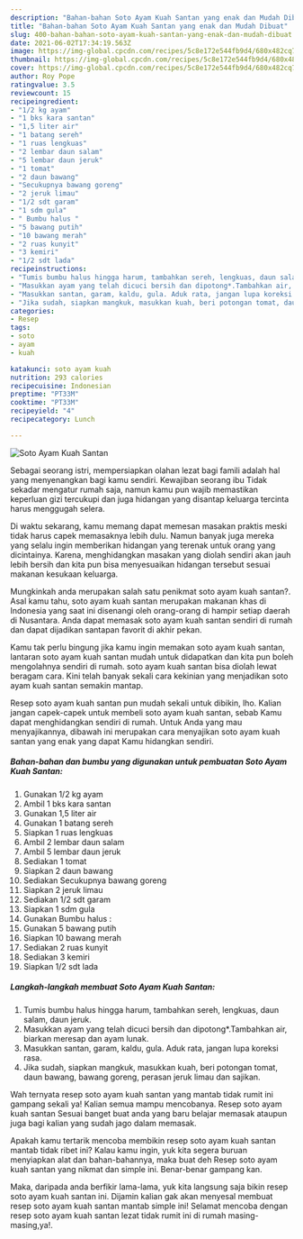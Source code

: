 ```yaml
---
description: "Bahan-bahan Soto Ayam Kuah Santan yang enak dan Mudah Dibuat"
title: "Bahan-bahan Soto Ayam Kuah Santan yang enak dan Mudah Dibuat"
slug: 400-bahan-bahan-soto-ayam-kuah-santan-yang-enak-dan-mudah-dibuat
date: 2021-06-02T17:34:19.563Z
image: https://img-global.cpcdn.com/recipes/5c8e172e544fb9d4/680x482cq70/soto-ayam-kuah-santan-foto-resep-utama.jpg
thumbnail: https://img-global.cpcdn.com/recipes/5c8e172e544fb9d4/680x482cq70/soto-ayam-kuah-santan-foto-resep-utama.jpg
cover: https://img-global.cpcdn.com/recipes/5c8e172e544fb9d4/680x482cq70/soto-ayam-kuah-santan-foto-resep-utama.jpg
author: Roy Pope
ratingvalue: 3.5
reviewcount: 15
recipeingredient:
- "1/2 kg ayam"
- "1 bks kara santan"
- "1,5 liter air"
- "1 batang sereh"
- "1 ruas lengkuas"
- "2 lembar daun salam"
- "5 lembar daun jeruk"
- "1 tomat"
- "2 daun bawang"
- "Secukupnya bawang goreng"
- "2 jeruk limau"
- "1/2 sdt garam"
- "1 sdm gula"
- " Bumbu halus "
- "5 bawang putih"
- "10 bawang merah"
- "2 ruas kunyit"
- "3 kemiri"
- "1/2 sdt lada"
recipeinstructions:
- "Tumis bumbu halus hingga harum, tambahkan sereh, lengkuas, daun salam, daun jeruk."
- "Masukkan ayam yang telah dicuci bersih dan dipotong*.Tambahkan air, biarkan meresap dan ayam lunak."
- "Masukkan santan, garam, kaldu, gula. Aduk rata, jangan lupa koreksi rasa."
- "Jika sudah, siapkan mangkuk, masukkan kuah, beri potongan tomat, daun bawang, bawang goreng, perasan jeruk limau dan sajikan."
categories:
- Resep
tags:
- soto
- ayam
- kuah

katakunci: soto ayam kuah 
nutrition: 293 calories
recipecuisine: Indonesian
preptime: "PT33M"
cooktime: "PT33M"
recipeyield: "4"
recipecategory: Lunch

---
```



![Soto Ayam Kuah Santan](https://img-global.cpcdn.com/recipes/5c8e172e544fb9d4/680x482cq70/soto-ayam-kuah-santan-foto-resep-utama.jpg)

Sebagai seorang istri, mempersiapkan olahan lezat bagi famili adalah hal yang menyenangkan bagi kamu sendiri. Kewajiban seorang ibu Tidak sekadar mengatur rumah saja, namun kamu pun wajib memastikan keperluan gizi tercukupi dan juga hidangan yang disantap keluarga tercinta harus menggugah selera.

Di waktu  sekarang, kamu memang dapat memesan masakan praktis meski tidak harus capek memasaknya lebih dulu. Namun banyak juga mereka yang selalu ingin memberikan hidangan yang terenak untuk orang yang dicintainya. Karena, menghidangkan masakan yang diolah sendiri akan jauh lebih bersih dan kita pun bisa menyesuaikan hidangan tersebut sesuai makanan kesukaan keluarga. 



Mungkinkah anda merupakan salah satu penikmat soto ayam kuah santan?. Asal kamu tahu, soto ayam kuah santan merupakan makanan khas di Indonesia yang saat ini disenangi oleh orang-orang di hampir setiap daerah di Nusantara. Anda dapat memasak soto ayam kuah santan sendiri di rumah dan dapat dijadikan santapan favorit di akhir pekan.

Kamu tak perlu bingung jika kamu ingin memakan soto ayam kuah santan, lantaran soto ayam kuah santan mudah untuk didapatkan dan kita pun boleh mengolahnya sendiri di rumah. soto ayam kuah santan bisa diolah lewat beragam cara. Kini telah banyak sekali cara kekinian yang menjadikan soto ayam kuah santan semakin mantap.

Resep soto ayam kuah santan pun mudah sekali untuk dibikin, lho. Kalian jangan capek-capek untuk membeli soto ayam kuah santan, sebab Kamu dapat menghidangkan sendiri di rumah. Untuk Anda yang mau menyajikannya, dibawah ini merupakan cara menyajikan soto ayam kuah santan yang enak yang dapat Kamu hidangkan sendiri.

<!--inarticleads1-->

##### Bahan-bahan dan bumbu yang digunakan untuk pembuatan Soto Ayam Kuah Santan:

1. Gunakan 1/2 kg ayam
1. Ambil 1 bks kara santan
1. Gunakan 1,5 liter air
1. Gunakan 1 batang sereh
1. Siapkan 1 ruas lengkuas
1. Ambil 2 lembar daun salam
1. Ambil 5 lembar daun jeruk
1. Sediakan 1 tomat
1. Siapkan 2 daun bawang
1. Sediakan Secukupnya bawang goreng
1. Siapkan 2 jeruk limau
1. Sediakan 1/2 sdt garam
1. Siapkan 1 sdm gula
1. Gunakan  Bumbu halus :
1. Gunakan 5 bawang putih
1. Siapkan 10 bawang merah
1. Sediakan 2 ruas kunyit
1. Sediakan 3 kemiri
1. Siapkan 1/2 sdt lada




<!--inarticleads2-->

##### Langkah-langkah membuat Soto Ayam Kuah Santan:

1. Tumis bumbu halus hingga harum, tambahkan sereh, lengkuas, daun salam, daun jeruk.
1. Masukkan ayam yang telah dicuci bersih dan dipotong*.Tambahkan air, biarkan meresap dan ayam lunak.
1. Masukkan santan, garam, kaldu, gula. Aduk rata, jangan lupa koreksi rasa.
1. Jika sudah, siapkan mangkuk, masukkan kuah, beri potongan tomat, daun bawang, bawang goreng, perasan jeruk limau dan sajikan.




Wah ternyata resep soto ayam kuah santan yang mantab tidak rumit ini gampang sekali ya! Kalian semua mampu mencobanya. Resep soto ayam kuah santan Sesuai banget buat anda yang baru belajar memasak ataupun juga bagi kalian yang sudah jago dalam memasak.

Apakah kamu tertarik mencoba membikin resep soto ayam kuah santan mantab tidak ribet ini? Kalau kamu ingin, yuk kita segera buruan menyiapkan alat dan bahan-bahannya, maka buat deh Resep soto ayam kuah santan yang nikmat dan simple ini. Benar-benar gampang kan. 

Maka, daripada anda berfikir lama-lama, yuk kita langsung saja bikin resep soto ayam kuah santan ini. Dijamin kalian gak akan menyesal membuat resep soto ayam kuah santan mantab simple ini! Selamat mencoba dengan resep soto ayam kuah santan lezat tidak rumit ini di rumah masing-masing,ya!.

